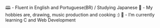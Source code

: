 🕮 - Fluent in English and Portuguese(BR) / Studying Japanese
🎨 - My hobbies are, drawing, music production and cooking :)
🌱 - I’m currently learning C and Web Development
